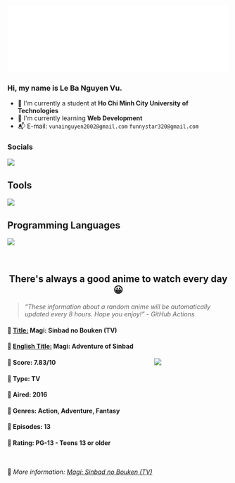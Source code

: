 
<img src="svg/nai.svg" />

<br />

<h3>Hi, my name is <strong>Le Ba Nguyen Vu</strong>.</h3>

- 🏫 I'm currently a student at **Ho Chi Minh City University of Technologies**
- 👀 I'm currently learning **Web Development**
- 📬 E-mail: `vunainguyen2002@gmail.com` `funnystar320@gmail.com`


<h3>Socials</h3>
<a target="_blank" href="https://instagram.com/vu.le1352"><img src="https://img.shields.io/badge/Instagram-%23E4405F.svg?style=for-the-badge&logo=Instagram&logoColor=white" /></a>

<p>
  <h2>Tools</h2>
  <a href="https://skillicons.dev">
    <img src="https://skillicons.dev/icons?i=git,dotnet,mongodb,express,react,nodejs,bootstrap,tailwind,laravel,docker&theme=dark" />
  </a>

  <br />

  <h2>Programming Languages</h2>

  <a href="https://skillicons.dev">
    <img src="https://skillicons.dev/icons?i=javascript,typescript,html,css,cs,php&theme=dark" />
  </a>
</p>

<br />

<h2 align="center">There's always a good anime to watch every day 😀</h2>

<blockquote>
<i>
<q>These information about a random anime will be automatically updated every 8 hours. Hope you enjoy!</q> - GitHub Actions
</i>
</blockquote>

<h4>
  <strong>🥭 <u>Title:</u></strong> Magi: Sinbad no Bouken (TV)
</h4>

<h4>🌿 <u>English Title:</u> Magi: Adventure of Sinbad</h4>

<img align="right" width="170" src=https://cdn.myanimelist.net/images/anime/10/78783.jpg />

<h4>🌱 Score: 7.83/10</h4>

<h4>🌲 Type: TV</h4>

<h4>🌴 Aired: 2016</h4>

<h4>🌵 Genres: Action, Adventure, Fantasy</h4>

<h4>🥑 Episodes: 13</h4>

<h4>🍏 Rating: PG-13 - Teens 13 or older</h4>

<br />

🍂 *More information: [Magi: Sinbad no Bouken (TV)](https://myanimelist.net/anime/31741/Magi__Sinbad_no_Bouken_TV)*
    